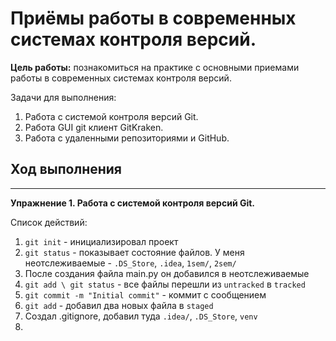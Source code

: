 # Приёмы работы в современных системах контроля версий.
**Цель работы:** познакомиться на практике с основными приемами работы в современных системах контроля версий.

Задачи для выполнения:
1) Работа с системой контроля версий Git.
2) Работа GUI git клиент GitKraken.
3) Работа с удаленными репозиториями и GitHub.

## Ход выполнения
***
**Упражнение 1. Работа с системой контроля версий Git.**

Список действий:
1) `git init` - инициализировал проект
2) `git status` - показывает состояние файлов. У меня неотслеживаемые - `.DS_Store`, `.idea`, `1sem/`, `2sem/`
3) После создания файла main.py он добавился в неотслеживаемые
4) `git add \ git status` - все файлы перешли из `untracked` в `tracked`
5) `git commit -m "Initial commit"` - коммит с сообщением
6) `git add` - добавил два новых файла в `staged`
7) Создал .gitignore, добавил туда `.idea/`, `.DS_Store`, `venv`
8) 